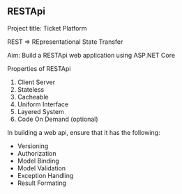 ##	RESTApi
Project title: Ticket Platform

REST => REpresentational State Transfer

Aim: Build a RESTApi web application using ASP.NET Core

Properties of RESTApi
1. Client Server
2. Stateless
3. Cacheable
4. Uniform Interface
5. Layered System
6. Code On Demand (optional)

In building a web api, ensure that it has the following:
- Versioning
- Authorization
- Model Binding
- Model Validation
- Exception Handling
- Result Formating


